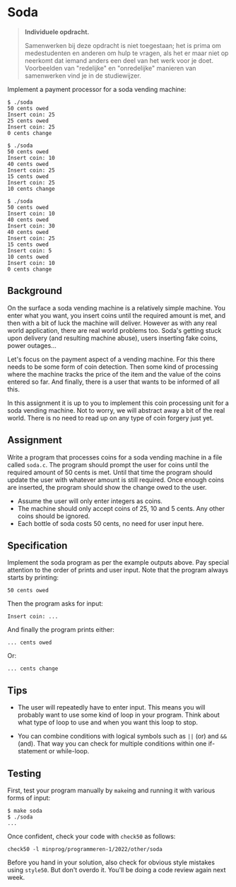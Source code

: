 # Soda

> **Individuele opdracht.**
>
> Samenwerken bij deze opdracht is niet toegestaan; het is prima om medestudenten en anderen om hulp te vragen, als het er maar niet op neerkomt dat iemand anders een deel van het werk voor je doet. Voorbeelden van "redelijke" en "onredelijke" manieren van samenwerken vind je in de studiewijzer.

Implement a payment processor for a soda vending machine:

    $ ./soda
    50 cents owed
    Insert coin: 25
    25 cents owed
    Insert coin: 25
    0 cents change

    $ ./soda
    50 cents owed
    Insert coin: 10
    40 cents owed
    Insert coin: 25
    15 cents owed
    Insert coin: 25
    10 cents change

    $ ./soda
    50 cents owed
    Insert coin: 10
    40 cents owed
    Insert coin: 30
    40 cents owed
    Insert coin: 25
    15 cents owed
    Insert coin: 5
    10 cents owed
    Insert coin: 10
    0 cents change

## Background

On the surface a soda vending machine is a relatively simple machine. You enter what you want, you insert coins until the required amount is met, and then with a bit of luck the machine will deliver. However as with any real world application, there are real world problems too. Soda's getting stuck upon delivery (and resulting machine abuse), users inserting fake coins, power outages...

Let's focus on the payment aspect of a vending machine. For this there needs to be some form of coin detection. Then some kind of processing where the machine tracks the price of the item and the value of the coins entered so far. And finally, there is a user that wants to be informed of all this.

In this assignment it is up to you to implement this coin processing unit for a soda vending machine. Not to worry, we will abstract away a bit of the real world. There is no need to read up on any type of coin forgery just yet.

## Assignment

Write a program that processes coins for a soda vending machine in a file called `soda.c`. The program should prompt the user for coins until the required amount of 50 cents is met. Until that time the program should update the user with whatever amount is still required. Once enough coins are inserted, the program should show the change owed to the user.

- Assume the user will only enter integers as coins.
- The machine should only accept coins of 25, 10 and 5 cents. Any other coins should be ignored.
- Each bottle of soda costs 50 cents, no need for user input here.

## Specification

Implement the soda program as per the example outputs above. Pay special attention to the order of prints and user input. Note that the program always starts by printing:

    50 cents owed

Then the program asks for input:

    Insert coin: ...

And finally the program prints either:

    ... cents owed

Or:

    ... cents change

## Tips

- The user will repeatedly have to enter input. This means you will probably want to use some kind of loop in your program. Think about what type of loop to use and when you want this loop to stop.

- You can combine conditions with logical symbols such as `||` (or) and `&&` (and). That way you can check for multiple conditions within one if-statement or while-loop.

## Testing

First, test your program manually by `make`ing and running it with various forms of input:

    $ make soda
    $ ./soda
    ...

Once confident, check your code with `check50` as follows:

    check50 -l minprog/programmeren-1/2022/other/soda

Before you hand in your solution, also check for obvious style mistakes using `style50`. But don't overdo it. You'll be doing a code review again next week.
